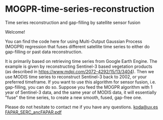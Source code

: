 # MOGPR-time-series-reconstruction
Time series reconstruction and gap-filling by satellite sensor fusion

Welcome!

You can find the code here for using Multi-Output Gaussian Process (MOGPR) regression that fuses different satellite time series to either do gap-filling or past data reconstruction.

It is primarily based on retrieving time series from Google Earth Engine. The example is given by reconstructing Sentinel-3 based vegetation products (as described in https://www.mdpi.com/2072-4292/15/13/3404). Then we use MODIS time series to reconstruct Sentinel-3 back to 2002, or your preferred timeframe.
If you want to use this algorithm for sensor fusion, i.e. gap-filling, you can do so. Suppose you feed the MOGPR algorithm with 1 year of Sentinel-3 data, and the same year of MODIS data, it will essentially "fuse" the time series, to create a new smooth, fused, gap-free one.

Please do not hesitate to contact me if you have any questions.
koda@uv.es
[FAPAR_SERC_ancFAPAR.pdf](https://github.com/daviddkovacs/MOGPR-time-series-reconstruction/files/13588311/FAPAR_SERC_ancFAPAR.pdf)
